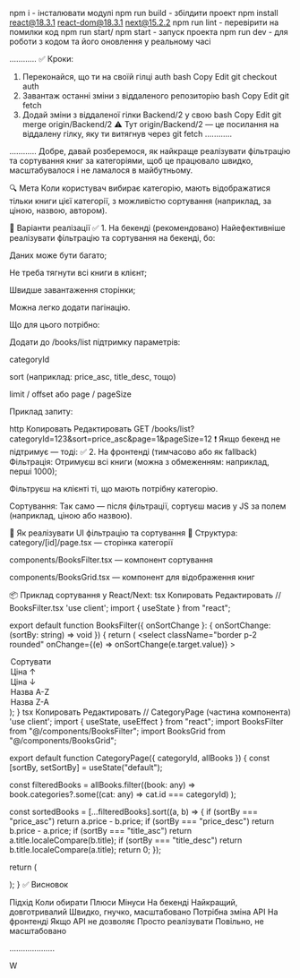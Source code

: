 npm i - інсталювати модулі
npm run build - збілдити проект
npm install react@18.3.1 react-dom@18.3.1 next@15.2.2
npm run lint - перевірити на помилки код
npm run start/ npm start - запуск проекта
npm run dev - для роботи з кодом та його оновлення у реальному часі

............
✅ Кроки:

1. Переконайся, що ти на своїй гілці auth
   bash
   Copy
   Edit
   git checkout auth
2. Завантаж останні зміни з віддаленого репозиторію
   bash
   Copy
   Edit
   git fetch
3. Додай зміни з віддаленої гілки Backend/2 у свою
   bash
   Copy
   Edit
   git merge origin/Backend/2
   ⚠️ Тут origin/Backend/2 — це посилання на віддалену гілку, яку ти витягнув через git fetch
   ............

............
Добре, давай розберемося, як найкраще реалізувати фільтрацію та сортування книг за категоріями, щоб це працювало швидко, масштабувалося і не ламалося в майбутньому.

🔍 Мета
Коли користувач вибирає категорію, мають відображатися тільки книги цієї категорії, з можливістю сортування (наприклад, за ціною, назвою, автором).

🔧 Варіанти реалізації
✅ 1. На бекенді (рекомендовано)
Найефективніше реалізувати фільтрацію та сортування на бекенді, бо:

Даних може бути багато;

Не треба тягнути всі книги в клієнт;

Швидше завантаження сторінки;

Можна легко додати пагінацію.

Що для цього потрібно:

Додати до /books/list підтримку параметрів:

categoryId

sort (наприклад: price_asc, title_desc, тощо)

limit / offset або page / pageSize

Приклад запиту:

http
Копировать
Редактировать
GET /books/list?categoryId=123&sort=price_asc&page=1&pageSize=12
❗ Якщо бекенд не підтримує — тоді:
✅ 2. На фронтенді (тимчасово або як fallback)
Фільтрація:
Отримуєш всі книги (можна з обмеженням: наприклад, перші 1000);

Фільтруєш на клієнті ті, що мають потрібну категорію.

Сортування:
Так само — після фільтрації, сортуєш масив у JS за полем (наприклад, ціною або назвою).

🧩 Як реалізувати UI фільтрацію та сортування
📁 Структура:
category/[id]/page.tsx — сторінка категорії

components/BooksFilter.tsx — компонент сортування

components/BooksGrid.tsx — компонент для відображення книг

📦 Приклад сортування у React/Next:
tsx
Копировать
Редактировать
// BooksFilter.tsx
'use client';
import { useState } from "react";

export default function BooksFilter({ onSortChange }: { onSortChange: (sortBy: string) => void }) {
return (
<select
className="border p-2 rounded"
onChange={(e) => onSortChange(e.target.value)} >

<option value="default">Сортувати</option>
<option value="price_asc">Ціна ↑</option>
<option value="price_desc">Ціна ↓</option>
<option value="title_asc">Назва A-Z</option>
<option value="title_desc">Назва Z-A</option>
</select>
);
}
tsx
Копировать
Редактировать
// CategoryPage (частина компонента)
'use client';
import { useState, useEffect } from "react";
import BooksFilter from "@/components/BooksFilter";
import BooksGrid from "@/components/BooksGrid";

export default function CategoryPage({ categoryId, allBooks }) {
const [sortBy, setSortBy] = useState("default");

const filteredBooks = allBooks.filter((book: any) =>
book.categories?.some((cat: any) => cat.id === categoryId)
);

const sortedBooks = [...filteredBooks].sort((a, b) => {
if (sortBy === "price_asc") return a.price - b.price;
if (sortBy === "price_desc") return b.price - a.price;
if (sortBy === "title_asc") return a.title.localeCompare(b.title);
if (sortBy === "title_desc") return b.title.localeCompare(a.title);
return 0;
});

return (

<div>
<BooksFilter onSortChange={setSortBy} />
<BooksGrid books={sortedBooks} />
</div>
);
}
✅ Висновок

Підхід Коли обирати Плюси Мінуси
На бекенді Найкращий, довготривалий Швидко, гнучко, масштабовано Потрібна зміна API
На фронтенді Якщо API не дозволяє Просто реалізувати Повільно, не масштабовано

....................

W
